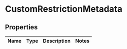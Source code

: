 # CustomRestrictionMetadata

## Properties
Name | Type | Description | Notes
------------ | ------------- | ------------- | -------------
